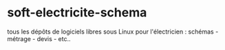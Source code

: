 # soft-electricite-schema 
tous les dépôts de logiciels libres sous Linux pour l'électricien : schémas - métrage - devis - etc..
